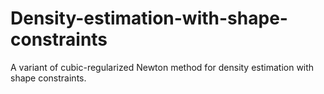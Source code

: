 # Density-estimation-with-shape-constraints

A variant of cubic-regularized Newton method for density estimation with shape constraints. 
